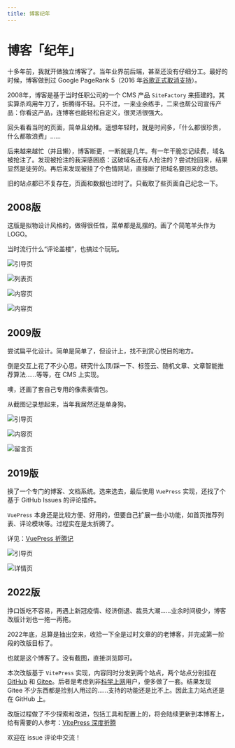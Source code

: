 ```yaml
---
title: 博客纪年
---
```


# 博客「纪年」
十多年前，我就开做独立博客了。当年业界前后端，甚至还没有仔细分工。最好的时候，博客做到过 Google PageRank 5（2016 年[谷歌正式取消支持](https://searchengineland.com/google-has-confirmed-they-are-removing-toolbar-pagerank-244230)）。

2008年，博客是基于当时任职公司的一个 CMS 产品 `SiteFactory` 来搭建的。其实算杀鸡用牛刀了，折腾得不轻。只不过，一来业余练手，二来也帮公司宣传产品：你看这产品，连博客也能轻松自定义，很灵活很强大。

回头看看当时的页面，简单且幼稚。遥想年轻时，就是时间多，「什么都很珍贵，什么都敢浪费」……

后来越来越忙（并且懒），博客断更，一断就是几年。有一年干脆忘记续费，域名被抢注了。发现被抢注的我深感困惑：这破域名还有人抢注的？尝试抢回来，结果显然是徒劳的。再后来发现被挂了个色情网站，直接断了把域名要回来的念想。

旧的站点都已不复存在，页面和数据也过时了。只截取了些页面自己纪念一下。

## 2008版
这版是拟物设计风格的，做得很任性，菜单都是乱摆的。画了个简笔羊头作为 LOGO。

当时流行什么“评论盖楼”，也搞过个玩玩。

![引导页](/assets/history/ver-2008-index.jpg)

![列表页](/assets/history/ver-2008-list.jpg)

![内容页](/assets/history/ver-2008-content.jpg)

![内容页](/assets/history/ver-2008-content2.jpg)

## 2009版
尝试扁平化设计。简单是简单了，但设计上，找不到赏心悦目的地方。

倒是交互上花了不少心思。研究什么顶/踩一下、标签云、随机文章、文章智能推荐算法……等等，在 CMS 上实现。

噢，还画了套自己专用的像素表情包。

从截图记录想起来，当年我居然还是单身狗。

![引导页](/assets/history/ver-2009-index.jpg)

![内容页](/assets/history/ver-2009-content.jpg) 

![留言页](/assets/history/ver-2009-address.jpg)

## 2019版
换了一个专门的博客、文档系统。选来选去，最后使用 `VuePress` 实现，还找了个基于 GitHub Issues 的评论插件。

`VuePress` 本身还是比较方便、好用的，但要自己扩展一些小功能，如首页推荐列表、评论模块等。过程实在是太折腾了。

详见：[VuePress 折腾记](/ARCHIVE/vuepress-play-around)

![引导页](/assets/history/ver-2019-index.png)

![详情页](/assets/history/ver-2019-content.png)

## 2022版
挣口饭吃不容易，再遇上新冠疫情、经济倒退、裁员大潮……业余时间极少，博客改版计划也一拖一再拖。

2022年底，总算是抽出空来，收拾一下全是过时文章的的老博客，并完成第一阶段的改版目标了。

也就是这个博客了。没有截图，直接浏览即可。

本次改版基于 `VitePress` 实现，内容同时分发到两个站点，两个站点分别挂在 [GitHub](https://ceil.top) 和 [Gitee](https://kevinsheep.gitee.io/blog)。后者是考虑到非[科学上网](https://xiyou4you.us/r/?s=24811762)用户，便多做了一套。结果发现 Gitee 不少东西都是捡别人用过的……支持的功能还是比不上。因此主力站点还是在 GitHub 上。

改版过程做了不少探索和改进，包括工具和配置上的，将会陆续更新到本博客上，给有需要的人参考：[VitePress 深度折腾](/CODES/vitepress-play-around.html)

欢迎在 issue 评论中交流！